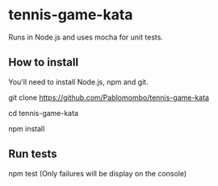 # tennis-game-kata

Runs in Node.js and uses mocha for unit tests.

## How to install
You'll need to install Node.js, npm and git.

git clone https://github.com/Pablomombo/tennis-game-kata

cd tennis-game-kata

npm install

## Run tests
npm test (Only failures will be display on the console)